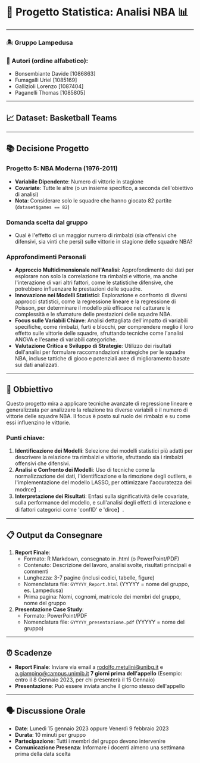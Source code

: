 # 🏀 Progetto Statistica: Analisi NBA 📊

---

### 🏝 Gruppo Lampedusa
### 📝 Autori (ordine alfabetico):
- Bonsembiante Davide [1086863]
- Fumagalli Uriel [1085169]
- Gallizioli Lorenzo [1087404]
- Paganelli Thomas [1085805]

---

## 📈 Dataset: Basketball Teams

---

## 📚 Decisione Progetto

### Progetto 5: NBA Moderna (1976-2011)

- **Variabile Dipendente**: Numero di vittorie in stagione
- **Covariate**: Tutte le altre (o un insieme specifico, a seconda dell'obiettivo di analisi)
- **Nota**: Considerare solo le squadre che hanno giocato 82 partite (`dataset$games == 82`)

### Domanda scelta dal gruppo

- Qual è l'effetto di un maggior numero di rimbalzi (sia offensivi che difensivi, sia vinti che persi) sulle vittorie in stagione delle squadre NBA?

### Approfondimenti Personali

- **Approccio Multidimensionale nell'Analisi**: Approfondimento dei dati per esplorare non solo la correlazione tra rimbalzi e vittorie, ma anche l'interazione di vari altri fattori, come le statistiche difensive, che potrebbero influenzare le prestazioni delle squadre.
- **Innovazione nei Modelli Statistici**: Esplorazione e confronto di diversi approcci statistici, come la regressione lineare e la regressione di Poisson, per determinare il modello più efficace nel catturare le complessità e le sfumature delle prestazioni delle squadre NBA.
- **Focus sulle Variabili Chiave**: Analisi dettagliata dell'impatto di variabili specifiche, come rimbalzi, furti e blocchi, per comprendere meglio il loro effetto sulle vittorie delle squadre, sfruttando tecniche come l'analisi ANOVA e l'esame di variabili categoriche.
- **Valutazione Critica e Sviluppo di Strategie**: Utilizzo dei risultati dell'analisi per formulare raccomandazioni strategiche per le squadre NBA, incluse tattiche di gioco e potenziali aree di miglioramento basate sui dati analizzati.

---

## 🎯 Obbiettivo

Questo progetto mira a applicare tecniche avanzate di regressione lineare e generalizzata per analizzare la relazione tra diverse variabili e il numero di vittorie delle squadre NBA. Il focus è posto sul ruolo dei rimbalzi e su come essi influenzino le vittorie.

### Punti chiave:

1. **Identificazione dei Modelli**: Selezione dei modelli statistici più adatti per descrivere la relazione tra rimbalzi e vittorie, sfruttando sia i rimbalzi offensivi che difensivi.
2. **Analisi e Confronto dei Modelli**: Uso di tecniche come la normalizzazione dei dati, l'identificazione e la rimozione degli outliers, e l'implementazione del modello LASSO, per ottimizzare l'accuratezza dei mod​​rce】.
3. **Interpretazione dei Risultati**: Enfasi sulla significatività delle covariate, sulla performance del modello, e sull'analisi degli effetti di interazione e di fattori categorici come 'confID' e 'di​​rce】.

---

## 📋 Output da Consegnare

1. **Report Finale**:
   - Formato: R Markdown, consegnato in .html (o PowerPoint/PDF)
   - Contenuto: Descrizione del lavoro, analisi svolte, risultati principali e commenti
   - Lunghezza: 3-7 pagine (inclusi codici, tabelle, figure)
   - Nomenclatura file: `GYYYYY_Report.html` (YYYYY = nome del gruppo, es. Lampedusa)
   - Prima pagina: Nomi, cognomi, matricole dei membri del gruppo, nome del gruppo
2. **Presentazione Case Study**:
   - Formato: PowerPoint/PDF
   - Nomenclatura file: `GYYYYY_presentazione.pdf` (YYYYY = nome del gruppo)

---

## ⏰ Scadenze

- **Report Finale**: Inviare via email a rodolfo.metulini@unibg.it e a.giampino@campus.unimib.it **7 giorni prima dell'appello** (Esempio: entro il 8 Gennaio 2023, per chi presenterà il 15 Gennaio)
- **Presentazione**: Può essere inviata anche il giorno stesso dell'appello

---

## 🗣 Discussione Orale

- **Date**: Lunedì 15 gennaio 2023 oppure Venerdì 9 febbraio 2023
- **Durata**: 10 minuti per gruppo
- **Partecipazione**: Tutti i membri del gruppo devono intervenire
- **Comunicazione Presenza**: Informare i docenti almeno una settimana prima della data scelta
